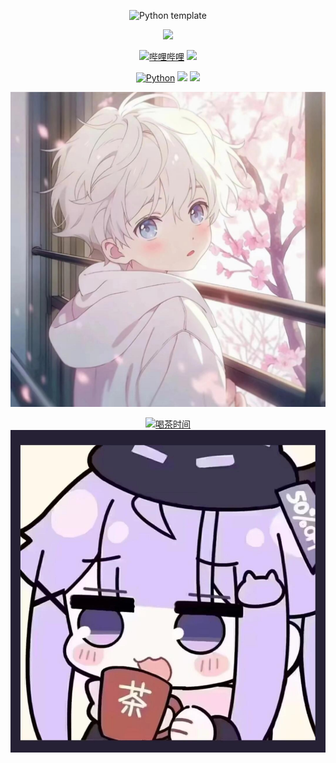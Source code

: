<div id="title" align=center>

![Python template][github-sub-title:img]

![](https://github-readme-stats.vercel.app/api?username=MegSopern&locale=cn&line_height=33&show_icons=true&hide=&theme=dracula&rank_icon=default)

[![哔哩哔哩](https://img.shields.io/badge/%E5%93%94%E5%93%A9%E5%93%94%E5%93%A9-MegSu-FB7299)](https://m.bilibili.com/space/424292951)
[![](https://img.shields.io/badge/video-YouTube-red)]()

[![Python](https://img.shields.io/badge/code-Python-3776AB?logo=python&logoColor=FFD43B)](https://docs.microsoft.com/zh-cn/windows/python)
![](https://img.shields.io/badge/性格-开朗-FFA500) 
![](https://img.shields.io/badge/爱好-二次元-FF9FF3)

![头像](image/头像.jpg)

[![喝茶时间][内容]][链接]
![表情包](image/表情包.jpeg)

</div>

[内容]: https://img.shields.io/badge/下面是喝茶时间-%23a86cc8d9?style=flat
[链接]: https://github.com/MegSopern

[github-sub-title:img]: https://readme-typing-svg.herokuapp.com?font=Segoe+Script&center=true&lines=MEG
